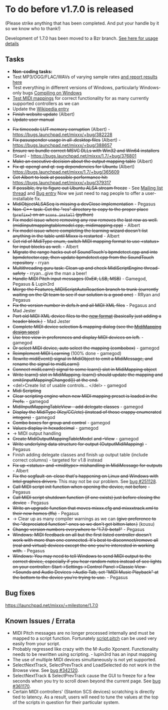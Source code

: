 # To do before v1.7.0 is released

(Please strike anything that has been completed. And put your handle by
it so we know who to thank\!)

Development of 1.7.0 has been moved to a Bzr branch. [See here for usage
details](https://code.launchpad.net/~mixxxdevelopers/mixxx/release-1.6.2)

## Tasks

  - **Non-coding tasks:**
  - Test MP3/OGG/FLAC/WAVs of varying sample rates [and report results
    here](sound%20file%20testing%20matrix)
  - Test everything in different versions of Windows, particularly
    Windows-only bugs [Compiling on Windows](compiling_on_windows)
  - [Test MIDI mappings](Supported-Controller-Test-Grid.md) for
    correct functionality for as many currently supported controllers as
    we can
  - Update the [Wikipedia entry](http://en.wikipedia.org/wiki/Mixxx)
  - ~~Finish website update~~ (Albert)
  - ~~Update user manual~~

<!-- end list -->

  - ~~Fix timecode LUT memory corruption~~ (Albert) -
    <https://bugs.launchpad.net/mixxx/+bug/382228>
  - ~~Fix pasuspender usage in all .desktop files~~ (Albert) -
    <https://bugs.launchpad.net/mixxx/+bug/388657>
  - ~~Ensure we bundle correct MSVC DLLs with Win32 and Win64
    installers~~ (Sean) -
    <https://bugs.launchpad.net/mixxx/1.7/+bug/376801>
  - ~~Make an executive decision about the output mapping table~~
    (Albert)
  - ~~Fix qt-opengl and qt-svg dependencies for Ubuntu~~ (Albert)
    <https://bugs.launchpad.net/mixxx/1.7/+bug/365609>
  - ~~Get Albert to look at possible performance hit:~~
    <https://bugs.launchpad.net/mixxx/+bug/379317>
  - ~~If possible, try to figure out Ubuntu ALSA stream freeze~~ - See
    [Mailing list
    thread](http://thread.gmane.org/gmane.comp.multimedia.mixxx.devel/2334/focus=2337)
    and [Bug entry](https://bugs.launchpad.net/mixxx/1.7/+bug/383431)
    Now we just need to nag people to offer a user-installable fix.
  - ~~MidiObjectALSASeq is missing a devClose implementation~~ - Pegasus
  - ~~Non-C++ task: Get the "res" directory to copy to the proper place
    (`prefix=`) on an `scons install` (python)~~
  - ~~Fix model issue where removing any row removes the last row as
    well. (midiinputmappingtablemodel.cpp, midimapping.cpp)~~ - Albert
  - ~~Fix model issue where completing the learning wizard doesn't list
    anything in the table until Mixxx is restarted~~ - Albert
  - ~~Get rid of MidiType enum, switch MIDI mapping format to use
    \<status\> for input blocks as well.~~ - Albert
  - ~~Migrate the range hacks out of SoundTouch's bpmdetect.cpp and into
    bpmdetector.cpp, then update bpmdetect.cpp from the SoundTouch
    repository~~ - rryan
  - ~~Multithreading guru task: Clean up and check MidiScriptEngine
    thread-safety~~ - rryan...give the man a beer\!
  - ~~Handle MIDI Pitch input messages (0xE\#, LSB, MSB)~~ - Gamegod,
    Pegasus & Lupin3rd
  - ~~Merge the Features\_MIDIScriptAutoReaction branch to trunk
    (currently waiting on the Qt team to see if our solution is a good
    one)~~ - RRyan and Pegasus
  - ~~Fix the version number in defs.h and all MIDI XML files~~ -
    Pegasus and Mad Jester
  - ~~Port old MIDI XML device files to the [new
    format](midi_controller_mapping_file_format) (basically just adding
    a header block.)~~ - Mad Jester
  - ~~Complete MIDI device selection & mapping dialog (see the
    [MidiMapping design
    spec](midi_scripting#midi_mapping_object_design_spec))~~
  - ~~Use tree view in preferences and display MIDI devices on left.~~ -
    gamegod
  - ~~Or select MIDI device, auto select the mapping (combobox)~~ -
    gamegod
  - ~~Reimplement MIDI Learning~~ (100% done - gamegod)
  - ~~Rewrite midiEvent() signal in MidiObject to emit a MidiMessage,
    and rename the signal to midiLearn()~~
  - ~~Connect midiLearn() signal to some learn() slot in MidiMapping
    object~~
  - ~~Write learn() slot in MidiMapping. learn() should update the
    mapping and emit(inputMappingChanged()) at the end.~~
  - \<del\>Create list of usable controls... \</del\> - gamegod
  - ~~Midi Scripting~~
  - ~~Clear scripting engine when new MIDI mapping preset is loaded in
    the Prefs.~~ - gamegod
  - ~~MidiInputMappingTableView - add delegate classes~~ - gamegod
  - ~~Display the MidiType (Key/CC/etc) (instead of those crappy
    enumerated integers)~~ - gamegod
  - ~~Combo boxes for group and control~~ - gamegod
  - ~~Values display in hexadecimal~~ - gamegod
  - \-\> MIDI output handling
  - ~~Create MidiOutputMappingTableModel~~ ~~and -View~~ - gamegod
  - ~~Write underlying data structure for output (OutputMidiMapping)~~ -
    Pegasus
  - Finish adding delegate classes and finish up output table (include
    correct columns) - targeted for v1.8 instead
  - ~~Fix up \<status\> and \<miditype\> mishandling in MidiMessage for
    outputs~~ - Albert
  - ~~Fix the segfault-on-close that's happening on Linux and Windows
    with Intel graphics drivers.~~ This may not be our problem. See [bug
    \#251128](https://bugs.launchpad.net/bugs/251128).
  - ~~Call MIDI script init function when opening the device, not
    before~~ - Pegasus
  - ~~Call MIDI script shutdown function (if one exists) just before
    closing the device~~ - Pegasus
  - ~~Write an upgrade function that moves mixxx.cfg and mixxxtrack.xml
    to their new homes (ffs)~~ - Pegasus
  - \-\> Clear up as many compiler warnings as we can ~~(give preference
    to the "depreciated function" ones so we don't get bitten later.)~~
    (kousu)
  - ~~Change version numbers everywhere to "1.7.0-beta1"~~ - Pegasus
  - ~~Windows: MIDI feedback on all but the first listed controller
    doesn't work with more than one connected. It's best to
    disconnect/remove all (real and virtual) devices except the one
    you're interested in working with.~~ - Pegasus
  - ~~Windows: You may need to tell Windows to send MIDI output to the
    correct device, especially if you hear random notes instead of see
    lights on your controller: Start-\>Settings-\>Control
    Panel-\>Classic View-\>Sounds and Audio Devices-\>Audio Tab, set
    "MIDI Music Playback" at the bottom to the device you're trying to
    use.~~ - Pegasus

## Bug fixes

<https://launchpad.net/mixxx/+milestone/1.7.0>

## Known Issues / Errata

  - MIDI Pitch messages are no longer processed internally and must be
    mapped to a script function. Fortunately
    [script.pitch](midi_scripting#available_common_functions) can be
    used very easily from your script.
  - Probably regressed like crazy with the M-Audio Xponent.
    Functionality needs to be rewritten using scripting. - lupin3rd has
    an input mapping
  - The use of multiple MIDI devices simultaneously is not yet
    supported.
  - SelectNextTrack, SelectPrevTrack and LoadSelected do not work in the
    Browse view. See [bug
    \#342120](https://bugs.launchpad.net/mixxx/+bug/342120).
  - SelectNextTrack & SelectPrevTrack cause the GUI to freeze for a few
    seconds when you try to scroll down beyond the current page. See
    [bug \#361170](https://bugs.launchpad.net/mixxx/+bug/361170).
  - Certain MIDI controllers' (Stanton SCS devices) scratching is
    directly tied to latency. As a result, users will need to tune the
    values at the top of the scripts in question for their particular
    system.
